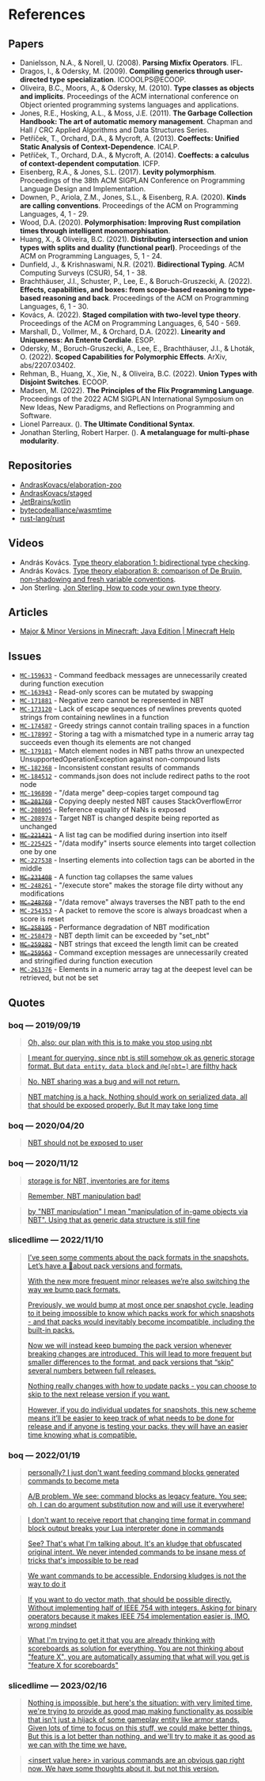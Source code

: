 # References

## Papers

* Danielsson, N.A., & Norell, U. (2008). **Parsing Mixfix Operators**. IFL.
* Dragos, I., & Odersky, M. (2009). **Compiling generics through user-directed type specialization**. ICOOOLPS@ECOOP.
* Oliveira, B.C., Moors, A., & Odersky, M. (2010). **Type classes as objects and implicits**. Proceedings of the ACM international conference on Object oriented programming systems languages and applications.
* Jones, R.E., Hosking, A.L., & Moss, J.E. (2011). **The Garbage Collection Handbook: The art of automatic memory management**. Chapman and Hall / CRC Applied Algorithms and Data Structures Series.
* Petříček, T., Orchard, D.A., & Mycroft, A. (2013). **Coeffects: Unified Static Analysis of Context-Dependence**. ICALP.
* Petříček, T., Orchard, D.A., & Mycroft, A. (2014). **Coeffects: a calculus of context-dependent computation**. ICFP.
* Eisenberg, R.A., & Jones, S.L. (2017). **Levity polymorphism**. Proceedings of the 38th ACM SIGPLAN Conference on Programming Language Design and Implementation.
* Downen, P., Ariola, Z.M., Jones, S.L., & Eisenberg, R.A. (2020). **Kinds are calling conventions**. Proceedings of the ACM on Programming Languages, 4, 1 - 29.
* Wood, D.A. (2020). **Polymorphisation: Improving Rust compilation times through intelligent monomorphisation**.
* Huang, X., & Oliveira, B.C. (2021). **Distributing intersection and union types with splits and duality (functional pearl)**. Proceedings of the ACM on Programming Languages, 5, 1 - 24.
* Dunfield, J., & Krishnaswami, N.R. (2021). **Bidirectional Typing**. ACM Computing Surveys (CSUR), 54, 1 - 38.
* Brachthäuser, J.I., Schuster, P., Lee, E., & Boruch-Gruszecki, A. (2022). **Effects, capabilities, and boxes: from scope-based reasoning to type-based reasoning and back**. Proceedings of the ACM on Programming Languages, 6, 1 - 30.
* Kovács, A. (2022). **Staged compilation with two-level type theory**. Proceedings of the ACM on Programming Languages, 6, 540 - 569.
* Marshall, D., Vollmer, M., & Orchard, D.A. (2022). **Linearity and Uniqueness: An Entente Cordiale**. ESOP.
* Odersky, M., Boruch-Gruszecki, A., Lee, E., Brachthäuser, J.I., & Lhoták, O. (2022). **Scoped Capabilities for Polymorphic Effects**. ArXiv, abs/2207.03402.
* Rehman, B., Huang, X., Xie, N., & Oliveira, B.C. (2022). **Union Types with Disjoint Switches**. ECOOP.
* Madsen, M. (2022). **The Principles of the Flix Programming Language**. Proceedings of the 2022 ACM SIGPLAN International Symposium on New Ideas, New Paradigms, and Reflections on Programming and Software.
* Lionel Parreaux. (). **The Ultimate Conditional Syntax**.
* Jonathan Sterling, Robert Harper. (). **A metalanguage for multi-phase modularity**.

## Repositories

* [AndrasKovacs/elaboration-zoo](https://github.com/AndrasKovacs/elaboration-zoo)
* [AndrasKovacs/staged](https://github.com/AndrasKovacs/staged)
* [JetBrains/kotlin](https://github.com/JetBrains/kotlin)
* [bytecodealliance/wasmtime](https://github.com/bytecodealliance/wasmtime)
* [rust-lang/rust](https://github.com/rust-lang/rust)

## Videos

* András Kovács. [Type theory elaboration 1: bidirectional type checking](https://youtu.be/_K5Yt-cmKcY).
* András Kovács. [Type theory elaboration 8: comparison of De Bruijn, non-shadowing and fresh variable conventions](https://youtu.be/ZKu1oNSbZ9I).
* Jon Sterling. [Jon Sterling, How to code your own type theory](https://youtu.be/DEj-_k2Nx6o).

## Articles

* [Major & Minor Versions in Minecraft: Java Edition | Minecraft Help](https://help.minecraft.net/hc/en-us/articles/9971900758413-Major-Minor-Versions-in-Minecraft-Java-Edition)

## Issues

* [`MC-159633`](https://bugs.mojang.com/browse/MC-159633) - Command feedback messages are unnecessarily created during function execution
* [`MC-163943`](https://bugs.mojang.com/browse/MC-163943) - Read-only scores can be mutated by swapping
* [`MC-171881`](https://bugs.mojang.com/browse/MC-171881) - Negative zero cannot be represented in NBT
* [`MC-173120`](https://bugs.mojang.com/browse/MC-173120) - Lack of escape sequences of newlines prevents quoted strings from containing newlines in a function
* [`MC-174587`](https://bugs.mojang.com/browse/MC-174587) - Greedy strings cannot contain trailing spaces in a function
* [`MC-178997`](https://bugs.mojang.com/browse/MC-178997) - Storing a tag with a mismatched type in a numeric array tag succeeds even though its elements are not changed
* [`MC-179181`](https://bugs.mojang.com/browse/MC-179181) - Match element nodes in NBT paths throw an unexpected UnsupportedOperationException against non-compound lists
* [`MC-182368`](https://bugs.mojang.com/browse/MC-182368) - Inconsistent constant results of commands
* [`MC-184512`](https://bugs.mojang.com/browse/MC-184512) - commands.json does not include redirect paths to the root node
* [`MC-196890`](https://bugs.mojang.com/browse/MC-196890) - "/data merge" deep-copies target compound tag
* ~~[`MC-201769`](https://bugs.mojang.com/browse/MC-201769)~~ - Copying deeply nested NBT causes StackOverflowError
* [`MC-208005`](https://bugs.mojang.com/browse/MC-208005) - Reference equality of NaNs is exposed
* [`MC-208974`](https://bugs.mojang.com/browse/MC-208974) - Target NBT is changed despite being reported as unchanged
* ~~[`MC-221421`](https://bugs.mojang.com/browse/MC-221421)~~ - A list tag can be modified during insertion into itself
* [`MC-225425`](https://bugs.mojang.com/browse/MC-225425) - "/data modify" inserts source elements into target collection one by one
* [`MC-227538`](https://bugs.mojang.com/browse/MC-227538) - Inserting elements into collection tags can be aborted in the middle
* ~~[`MC-231408`](https://bugs.mojang.com/browse/MC-231408)~~ - A function tag collapses the same values
* [`MC-248261`](https://bugs.mojang.com/browse/MC-248261) - "/execute store" makes the storage file dirty without any modifications
* ~~[`MC-248769`](https://bugs.mojang.com/browse/MC-248769)~~ - "/data remove" always traverses the NBT path to the end
* [`MC-254353`](https://bugs.mojang.com/browse/MC-254353) - A packet to remove the score is always broadcast when a score is reset
* ~~[`MC-258195`](https://bugs.mojang.com/browse/MC-258195)~~ - Performance degradation of NBT modification
* [`MC-258479`](https://bugs.mojang.com/browse/MC-258479) - NBT depth limit can be exceeded by "set_nbt"
* ~~[`MC-259282`](https://bugs.mojang.com/browse/MC-259282)~~ - NBT strings that exceed the length limit can be created
* ~~[`MC-259563`](https://bugs.mojang.com/browse/MC-259563)~~ - Command exception messages are unnecessarily created and stringified during function execution
* [`MC-261376`](https://bugs.mojang.com/browse/MC-261376) - Elements in a numeric array tag at the deepest level can be retrieved, but not be set

## Quotes

### boq — 2019/09/19

> [Oh, also: our plan with this is to make you stop using nbt](https://discord.com/channels/154777837382008833/593812273164976166/623949632812089344)

> [I meant for querying, since nbt is still somehow ok as generic storage format. But `data entity`, `data block` and `@e[nbt=]` are filthy hack](https://discord.com/channels/154777837382008833/593812273164976166/623950417625350157)

> [No. NBT sharing was a bug and will not return.](https://discord.com/channels/154777837382008833/593812273164976166/623950625960361995)

> [NBT matching is a hack. Nothing should work on serialized data, all that should be exposed properly. But It may take long time](https://discord.com/channels/154777837382008833/593812273164976166/623973886702256168)

### boq — 2020/04/20

> [NBT should not be exposed to user](https://discord.com/channels/154777837382008833/593812273164976166/701543553675034695)

### boq — 2020/11/12

> [storage is for NBT, inventories are for items](https://discord.com/channels/154777837382008833/593812273164976166/776177804294881310)

> [Remember, NBT manipulation bad!](https://discord.com/channels/154777837382008833/593812273164976166/776178079239372823)

> [by "NBT manipulation" I mean "manipulation of in-game objects via NBT". Using that as generic data structure is still fine](https://discord.com/channels/154777837382008833/593812273164976166/776178452268580864)

### slicedlime — 2022/11/10

> [I’ve seen some comments about the pack formats in the snapshots. Let’s have a 🧵about pack versions and formats.](https://twitter.com/slicedlime/status/1590684972633190400)
>
> [With the new more frequent minor releases we’re also switching the way we bump pack formats.](https://twitter.com/slicedlime/status/1590684975388819462)
>
> [Previously, we would bump at most once per snapshot cycle, leading to it being impossible to know which packs work for which snapshots - and that packs would inevitably become incompatible, including the built-in packs.](https://twitter.com/slicedlime/status/1590684978207395843)
>
> [Now we will instead keep bumping the pack version whenever breaking changes are introduced. This will lead to more frequent but smaller differences to the format, and pack versions that “skip” several numbers between full releases.](https://twitter.com/slicedlime/status/1590684981554479105)
>
> [Nothing really changes with how to update packs - you can choose to skip to the next release version if you want.](https://twitter.com/slicedlime/status/1590684984414994432)
>
> [However, if you do individual updates for snapshots, this new scheme means it’ll be easier to keep track of what needs to be done for release and if anyone is testing your packs, they will have an easier time knowing what is compatible.](https://twitter.com/slicedlime/status/1590684987153866752)

### boq — 2022/01/19

> [personally? I just don't want feeding command blocks generated commands to become meta](https://discord.com/channels/154777837382008833/593812273164976166/1065341844403257365)

> [A/B problem. We see: command blocks as legacy feature. You see: oh, I can do argument substitution now and will use it everywhere!](https://discord.com/channels/154777837382008833/593812273164976166/1065342292199735368)

> [I don't want to receive report that changing time format in command block output breaks your Lua interpreter done in commands](https://discord.com/channels/154777837382008833/593812273164976166/1065343358807052388)

> [See? That's what I'm talking about. It's an kludge that obfuscated original intent.
> We never intended commands to be insane mess of tricks that's impossible to be read](https://discord.com/channels/154777837382008833/593812273164976166/1065343981266927617)

> [We want commands to be accessible. Endorsing kludges is not the way to do it](https://discord.com/channels/154777837382008833/593812273164976166/1065344316333109289)

> [If you want to do vector math, that should be possible directly. Without implementing half of IEEE 754 with integers.
Asking for binary operators because it makes IEEE 754 implementation easier is, IMO, wrong mindset](https://discord.com/channels/154777837382008833/593812273164976166/1065345022112841790)

> [What I'm trying to get it that you are already thinking with scoreboards as solution for everything.
> You are not thinking about "feature X", you are automatically assuming that what will you get is "feature X for scoreboards"](https://discord.com/channels/154777837382008833/593812273164976166/1065346170504880148)

### slicedlime — 2023/02/16

> [Nothing is impossible, but here's the situation: with very limited time, we're trying to provide as good map making functionality as possible that isn't just a hijack of some gameplay entity like armor stands. Given lots of time to focus on this stuff, we could make better things. But this is a lot better than nothing, and we'll try to make it as good as we can with the time we have.](https://discord.com/channels/154777837382008833/593812273164976166/1075462092385161348)

> [&lt;insert value here&gt; in various commands are an obvious gap right now. We have some thoughts about it, but not this version.](https://discord.com/channels/154777837382008833/593812273164976166/1075467884135985226)
